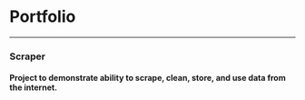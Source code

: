 # Portfolio
---

### Scraper

#### Project to demonstrate ability to scrape, clean, store, and use data from the internet.  


